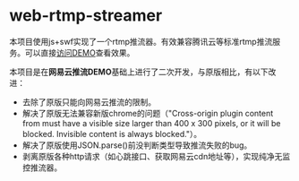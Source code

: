 # web-rtmp-streamer

本项目使用js+swf实现了一个rtmp推流器。有效兼容腾讯云等标准rtmp推流服务。可以直接[访问DEMO](https://lujunda.github.io/web-rtmp-streamer/)查看效果。

本项目是在**网易云推流DEMO**基础上进行了二次开发，与原版相比，有以下改进：
* 去除了原版只能向网易云推流的限制。
* 解决了原版无法兼容新版chrome的问题（"Cross-origin plugin content from  must have a visible size larger than 400 x 300 pixels, or it will be blocked. Invisible content is always blocked."）。
* 解决了原版使用JSON.parse()前没判断类型导致推流失败的bug。
* 剥离原版各种http请求（如心跳接口、获取网易云cdn地址等），实现纯净无监控推流器。
